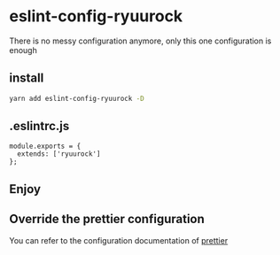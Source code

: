 # eslint-config-ryuurock
There is no messy configuration anymore, only this one configuration is enough

## install
```bash
yarn add eslint-config-ryuurock -D
```

## .eslintrc.js
```
module.exports = {
  extends: ['ryuurock']
};
```

## Enjoy

## Override the prettier configuration

You can refer to the configuration documentation of [prettier](https://prettier.io/docs/en/configuration.html)
